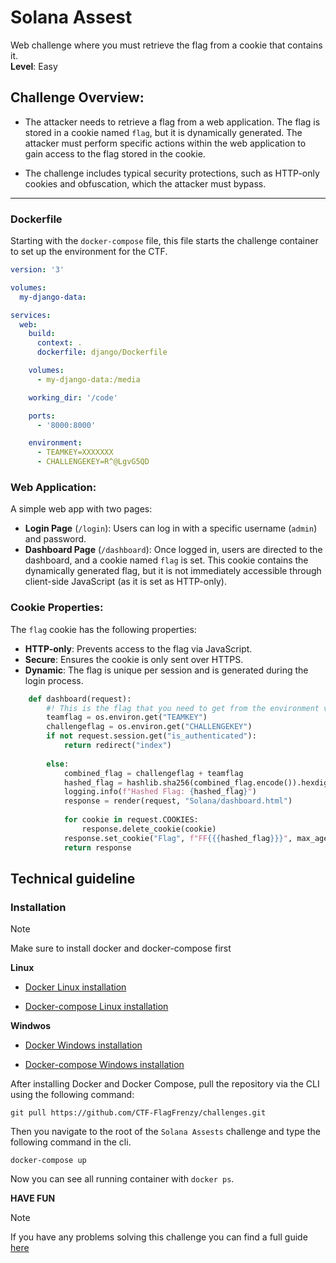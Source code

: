 # Solana Assest

Web challenge where you must retrieve the flag from a cookie that contains it.  
**Level**: Easy

## Challenge Overview:

  - The attacker needs to retrieve a flag from a web application. The flag is stored in a cookie named `flag`, but it is dynamically generated. The attacker must perform specific actions within the web application to gain access to the flag stored in the cookie.

  - The challenge includes typical security protections, such as HTTP-only cookies and obfuscation, which the attacker must bypass.


---

### Dockerfile

Starting with the `docker-compose` file, this file starts the challenge container to set up the environment for the CTF.


```yml
version: '3'

volumes:
  my-django-data:

services:
  web:
    build:
      context: .
      dockerfile: django/Dockerfile

    volumes:
      - my-django-data:/media

    working_dir: '/code'

    ports:
      - '8000:8000'

    environment:
      - TEAMKEY=XXXXXXX
      - CHALLENGEKEY=R^@LgvG5QD
```

### Web Application:

A simple web app with two pages:
- **Login Page** (`/login`): Users can log in with a specific username (`admin`) and password.
- **Dashboard Page** (`/dashboard`): Once logged in, users are directed to the dashboard, and a cookie named `flag` is set. This cookie contains the dynamically generated flag, but it is not immediately accessible through client-side JavaScript (as it is set as HTTP-only).


### Cookie Properties:

The `flag` cookie has the following properties:
- **HTTP-only**: Prevents access to the flag via JavaScript.
- **Secure**: Ensures the cookie is only sent over HTTPS.
- **Dynamic**: The flag is unique per session and is generated during the login process.


```python
    def dashboard(request):
        #! This is the flag that you need to get from the environment variables
        teamflag = os.environ.get("TEAMKEY")
        challengeflag = os.environ.get("CHALLENGEKEY")
        if not request.session.get("is_authenticated"):
            return redirect("index")
        
        else:
            combined_flag = challengeflag + teamflag
            hashed_flag = hashlib.sha256(combined_flag.encode()).hexdigest()
            logging.info(f"Hashed Flag: {hashed_flag}")
            response = render(request, "Solana/dashboard.html")
            
            for cookie in request.COOKIES:
                response.delete_cookie(cookie)
            response.set_cookie("Flag", f"FF{{{hashed_flag}}}", max_age=7 * 24 * 60 * 60)
            return response
```

## Technical guideline

### Installation

> [!NOTE]
> Make sure to install docker and docker-compose first

**Linux**

- [Docker Linux installation](https://docs.docker.com/engine/install/ubuntu/)

- [Docker-compose Linux installation](https://docs.docker.com/compose/install/linux/)

**Windwos**

- [Docker Windows installation](https://docs.docker.com/desktop/setup/install/windows-install/)

- [Docker-compose Windows installation](https://docs.docker.com/compose/install/)

After installing Docker and Docker Compose, pull the repository via the CLI using the following command:

```
git pull https://github.com/CTF-FlagFrenzy/challenges.git
```

Then you navigate to the root of the `Solana Assests` challenge and type the following command in the cli.

```
docker-compose up
```

Now you can see all running container with `docker ps`.

**HAVE FUN**

> [!NOTE]
> If you have any problems solving this challenge you can find a full guide [here](https://github.com/CTF-FlagFrenzy/challenges/blob/main/Solana_Assets/writeup/writeup.md)



